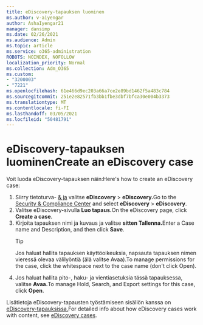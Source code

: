 ```yaml
---
title: eDiscovery-tapauksen luominen
ms.author: v-aiyengar
author: AshaIyengar21
manager: dansimp
ms.date: 02/26/2021
ms.audience: Admin
ms.topic: article
ms.service: o365-administration
ROBOTS: NOINDEX, NOFOLLOW
localization_priority: Normal
ms.collection: Adm_O365
ms.custom:
- "3200003"
- "7221"
ms.openlocfilehash: 61e466d9ec203a66a7ce2e89bd1462f5a483c784
ms.sourcegitcommit: 251e2e82571fb3bb1fbe3dbf7bfca30e004b3373
ms.translationtype: MT
ms.contentlocale: fi-FI
ms.lasthandoff: 03/05/2021
ms.locfileid: "50481791"
---
```

# <a name="create-an-ediscovery-case"></a><span data-ttu-id="44713-102">eDiscovery-tapauksen luominen</span><span class="sxs-lookup"><span data-stu-id="44713-102">Create an eDiscovery case</span></span>

<span data-ttu-id="44713-103">Voit luoda eDiscovery-tapauksen näin:</span><span class="sxs-lookup"><span data-stu-id="44713-103">Here's how to create an eDiscovery case:</span></span>

1. <span data-ttu-id="44713-104">Siirry tietoturva- [& ja](https://go.microsoft.com/fwlink/p/?linkid=2077143) valitse **eDiscovery**  >  **eDiscovery.**</span><span class="sxs-lookup"><span data-stu-id="44713-104">Go to the [Security & Compliance Center](https://go.microsoft.com/fwlink/p/?linkid=2077143) and select **eDiscovery** > **eDiscovery**.</span></span>
1. <span data-ttu-id="44713-105">Valitse eDiscovery-sivulla **Luo tapaus.**</span><span class="sxs-lookup"><span data-stu-id="44713-105">On the eDiscovery page, click **Create a case**.</span></span>
1. <span data-ttu-id="44713-106">Kirjoita tapauksen nimi ja kuvaus ja valitse **sitten Tallenna.**</span><span class="sxs-lookup"><span data-stu-id="44713-106">Enter a Case name and Description, and then click **Save**.</span></span>
    > [!TIP]
    ><span data-ttu-id="44713-107">Jos haluat hallita tapauksen käyttöoikeuksia, napsauta tapauksen nimen vieressä olevaa välilyöntiä (älä valitse Avaa).</span><span class="sxs-lookup"><span data-stu-id="44713-107">To manage permissions for the case, click the whitespace next to the case name (don't click Open).</span></span>
1. <span data-ttu-id="44713-108">Jos haluat hallita pito-, haku- ja vientiasetuksia tässä tapauksessa, valitse **Avaa.**</span><span class="sxs-lookup"><span data-stu-id="44713-108">To manage Hold, Search, and Export settings for this case, click **Open**.</span></span>

<span data-ttu-id="44713-109">Lisätietoja eDiscovery-tapausten työstämiseen sisällön kanssa on [eDiscovery-tapauksissa.](https://go.microsoft.com/fwlink/?linkid=2101589)</span><span class="sxs-lookup"><span data-stu-id="44713-109">For detailed info about how eDiscovery cases work with content, see [eDiscovery cases](https://go.microsoft.com/fwlink/?linkid=2101589).</span></span>
